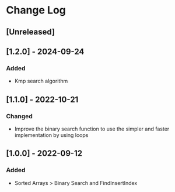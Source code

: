 # Change Log

## [Unreleased]

## [1.2.0] - 2024-09-24
### Added
- Kmp search algorithm

## [1.1.0] - 2022-10-21
### Changed
- Improve the binary search function to use the simpler and faster implementation by using loops

## [1.0.0] - 2022-09-12
### Added
- Sorted Arrays > Binary Search and FindInsertIndex
